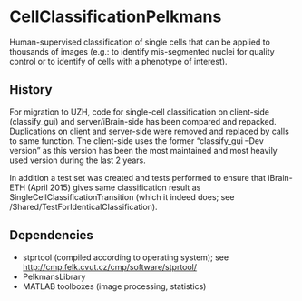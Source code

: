 # CellClassificationPelkmans

Human-supervised classification of single cells that can be applied to thousands of images (e.g.: to identify mis-segmented nuclei for quality control or to identify of cells with a phenotype of interest).

## History 

For migration to UZH, code for single-cell classification on client-side (classify_gui) and server/iBrain-side has been compared and repacked. Duplications on client and server-side were removed and replaced by calls to same function. The client-side uses the former “classify_gui –Dev version” as this version has been the most maintained and most heavily used version during the last 2 years. 

In addition a test set was created and tests performed to ensure that iBrain-ETH (April 2015) gives same classification result as SingleCellClassificationTransition (which it indeed does; see /Shared/TestForIdenticalClassification).

## Dependencies

* stprtool (compiled according to operating system); see http://cmp.felk.cvut.cz/cmp/software/stprtool/
* PelkmansLibrary
* MATLAB toolboxes (image processing, statistics)
